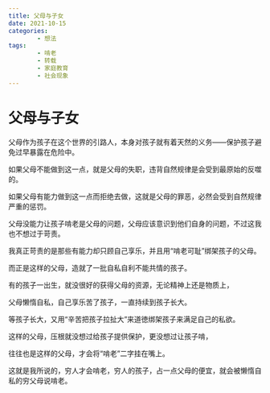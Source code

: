 ```yaml
---
title: 父母与子女
date: 2021-10-15
categories:
        - 想法
tags:
        - 啃老
        - 转载
        - 家庭教育
        - 社会现象
---
```


# 父母与子女

父母作为孩子在这个世界的引路人，本身对孩子就有着天然的义务——保护孩子避免过早暴露在危险中。

如果父母不能做到这一点，就是父母的失职，违背自然规律是会受到最原始的反噬的。

如果父母有能力做到这一点而拒绝去做，这就是父母的罪恶，必然会受到自然规律严重的惩罚。

父母没能力让孩子啃老是父母的问题，父母应该意识到他们自身的问题，不过这我也不想过于苛责。

我真正苛责的是那些有能力却只顾自己享乐，并且用“啃老可耻”绑架孩子的父母。

而正是这样的父母，造就了一批自私自利不能共情的孩子。

有的孩子一出生，就没很好的获得父母的资源，无论精神上还是物质上，

父母懒惰自私，自己享乐苦了孩子，一直持续到孩子长大。

等孩子长大，又用“辛苦把孩子拉扯大”来道徳绑架孩子来满足自己的私欲。

这样的父母，压根就没想过给孩子提供保护，更没想过让孩子啃，

往往也是这样的父母，才会将“啃老”二字挂在嘴上。

这就是我所说的，穷人才会啃老，穷人的孩子，占一点父母的便宜，就会被懒惰自私的穷父母说啃老。
